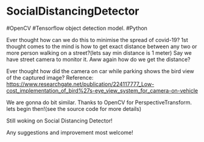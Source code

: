 # SocialDistancingDetector
#OpenCV 
#Tensorflow object detection model.
#Python

Ever thought how can we do this to minimise the spread of covid-19?
1st thought comes to the mind is how to get exact distance between any two or more person walking on a street?(lets say min distance is 1 meter)
Say we have street camera to monitor it. Aww  again how do we get the distance?
  
Ever thought how did the camera on car while parking shows the bird view of the captured image? 
Reference:
https://www.researchgate.net/publication/224117777_Low-cost_implementation_of_bird%27s-eye_view_system_for_camera-on-vehicle

We are gonna do bit similar. Thanks to OpenCV for PerspectiveTransform.
lets begin then!(see the source code for more details)

Still woking on Social Distancing Detector!

Any suggestions and improvement most welcome!


